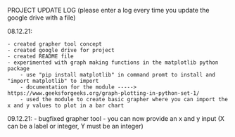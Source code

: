 

PROJECT UPDATE LOG (please enter a log every time you update the google drive with a file)




08.12.21:

    - created grapher tool concept
    - created google drive for project
    - created README file
    - experimented with graph making functions in the matplotlib python package
        - use "pip install matplotlib" in command promt to install and "import matplotlib" to import
        - documentation for the module ----->  https://www.geeksforgeeks.org/graph-plotting-in-python-set-1/
        - used the module to create basic grapher where you can import the x and y values to plot in a bar chart




09.12.21:
    - bugfixed grapher tool
    - you can now provide an x and y input (X can be a label or integer, Y must be an integer)
